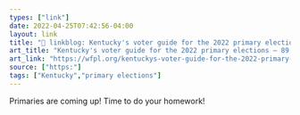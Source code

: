 ```yaml
---
types: ["link"]
date: 2022-04-25T07:42:56-04:00
layout: link
title: "🔗 linkblog: Kentucky's voter guide for the 2022 primary elections – 89.3 WFPL News Louisville'"
art_title: "Kentucky's voter guide for the 2022 primary elections – 89.3 WFPL News Louisville"
art_link: "https://wfpl.org/kentuckys-voter-guide-for-the-2022-primary-elections/"
source: ["https:"]
tags: ["Kentucky","primary elections"]
---
```

Primaries are coming up! Time to do your homework!
